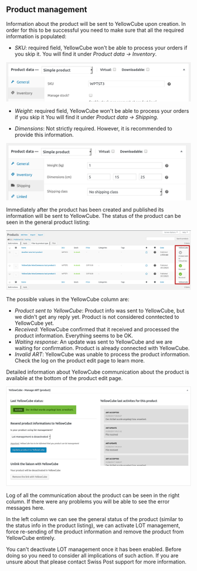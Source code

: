 ## Product management

Information about the product will be sent to YellowCube upon creation. In order for this to be successful
you need to make sure that all the required information is populated:

- *SKU*: required field, YellowCube won't be able to process your orders if you skip it. You will find it
  under *Product data -> Inventory*.

![](/assets/product_sku.png)

- *Weight*: required field, YellowCube won't be able to process your orders if you skip it You will find it
  under *Product data -> Shipping*.

- *Dimensions*: Not strictly required. However, it is recommended to provide this information.

![](/assets/product_size.png)

Immediately after the product has been created and published its information will be sent to YellowCube. The status
of the product can be seen in the general product listing:

![](/assets/product_list.png)

The possible values in the YellowCube column are:

- *Product sent to YellowCube*: Product info was sent to YellowCube, but we didn't get any reply yet. Product is not
  considered conntected to YellowCube yet.
- *Received*: YellowCube confirmed that it received and processed the product information. Everything seems to be OK.
- *Waiting response*: An update was sent to YellowCube and we are waiting for confirmation. Product is already connected
  with YellowCube.
- *Invalid ART*: YellowCube was unable to process the product information. Check the log on the product edit page to
  learn more.

Detailed information about YellowCube communication about the product is available at the bottom of the product edit page.

![](/assets/product_edit.png)

Log of all the communication about the product can be seen in the right column. If there were any problems you will be able
to see the error messages here.

In the left column we can see the general status of the product (similar to the status info in the product listing), we can
activate LOT management, force re-sending of the product information and remove the product from YellowCube entirely.

You can't deactivate LOT management once it has been enabled. Before doing so you need to consider all implications of such
action. If you are unsure about that please contact Swiss Post support for more information.
